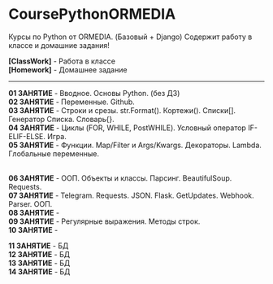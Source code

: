 # CoursePythonORMEDIA
Курсы по Python от ORMEDIA. (Базовый + Django) Содержит работу в классе и домашние задания!

<b>[ClassWork]</b> - Работа в классе <br>
<b>[Homework]</b>  - Домашнее задание
<hr>
<b>01 ЗАНЯТИЕ</b> - Вводное. Основы Python. (без ДЗ) <br>
<b>02 ЗАНЯТИЕ</b> - Переменные. Github. <br>
<b>03 ЗАНЯТИЕ</b> - Строки и срезы. str.Format(). Кортежи(). Списки[]. Генератор Списка. Словарь{}.<br>
<b>04 ЗАНЯТИЕ</b> - Циклы (FOR, WHILE, PostWHILE). Условный оператор IF-ELIF-ELSE. Игра. <br>
<b>05 ЗАНЯТИЕ</b> - Функции. Map/Filter и Args/Kwargs. Декораторы. Lambda. Глобальные переменные. <br> <br>

<b>06 ЗАНЯТИЕ</b> - ООП. Объекты и классы. Парсинг. BeautifulSoup. Requests. <br>
<b>07 ЗАНЯТИЕ</b> - Telegram. Requests. JSON. Flask. GetUpdates. Webhook. Parser. ООП. <br>
<b>08 ЗАНЯТИЕ</b> -  <br>
<b>09 ЗАНЯТИЕ</b> - Регулярные выражения. Методы строк. <br>
<b>10 ЗАНЯТИЕ</b> -  <br>

<b>11 ЗАНЯТИЕ</b> - БД <br>
<b>12 ЗАНЯТИЕ</b> - БД <br>
<b>13 ЗАНЯТИЕ</b> - БД <br>
<b>14 ЗАНЯТИЕ</b> - БД <br>
